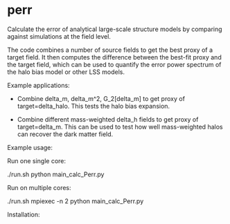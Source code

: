# perr
Calculate the error of analytical large-scale structure models by comparing against simulations at the field level.


The code combines a number of source fields to get the best proxy of a target field. It then computes the difference between the best-fit proxy and the target field, which can be used to quantify the error power spectrum of the halo bias model or other LSS models. 

Example applications:

- Combine delta_m, delta_m^2, G_2[delta_m] to get proxy of target=delta_halo. This tests the halo bias expansion.

- Combine different mass-weighted delta_h fields to get proxy of target=delta_m. This can be used to test how well mass-weighted halos can recover the dark matter field.


Example usage:

Run one single core:

  ./run.sh python main_calc_Perr.py

Run on multiple cores:

  ./run.sh mpiexec -n 2 python main_calc_Perr.py


 Installation:

 